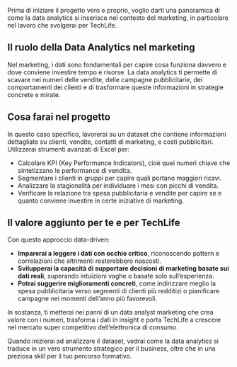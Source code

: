 Prima di iniziare il progetto vero e proprio, voglio darti una panoramica di come la data analytics si inserisce nel contesto del marketing, in particolare nel lavoro che svolgerai per TechLife.

## Il ruolo della Data Analytics nel marketing

Nel marketing, i dati sono fondamentali per capire cosa funziona davvero e dove conviene investire tempo e risorse. La data analytics ti permette di scavare nei numeri delle vendite, delle campagne pubblicitarie, dei comportamenti dei clienti e di trasformare queste informazioni in strategie concrete e mirate.

## Cosa farai nel progetto

In questo caso specifico, lavorerai su un dataset che contiene informazioni dettagliate su clienti, vendite, contatti di marketing, e costi pubblicitari. Utilizzerai strumenti avanzati di Excel per:

- Calcolare KPI (Key Performance Indicators), cioè quei numeri chiave che sintetizzano le performance di vendita.
- Segmentare i clienti in gruppi per capire quali portano maggiori ricavi.
- Analizzare la stagionalità per individuare i mesi con picchi di vendita.
- Verificare la relazione tra spesa pubblicitaria e vendite per capire se e quanto conviene investire in certe iniziative di marketing.

## Il valore aggiunto per te e per TechLife

Con questo approccio data-driven:

- **Imparerai a leggere i dati con occhio critico**, riconoscendo pattern e correlazioni che altrimenti resterebbero nascosti.
- **Svilupperai la capacità di supportare decisioni di marketing basate sui dati reali**, superando intuizioni vaghe o basate solo sull’esperienza.
- **Potrai suggerire miglioramenti concreti**, come indirizzare meglio la spesa pubblicitaria verso segmenti di clienti più redditizi o pianificare campagne nei momenti dell’anno più favorevoli.

In sostanza, ti metterai nei panni di un data analyst marketing che crea valore con i numeri, trasforma i dati in insight e porta TechLife a crescere nel mercato super competitivo dell’elettronica di consumo.

Quando inizierai ad analizzare il dataset, vedrai come la data analytics si traduce in un vero strumento strategico per il business, oltre che in una preziosa skill per il tuo percorso formativo.


